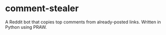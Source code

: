 comment-stealer
===============

A Reddit bot that copies top comments from already-posted links. Written in Python using PRAW.